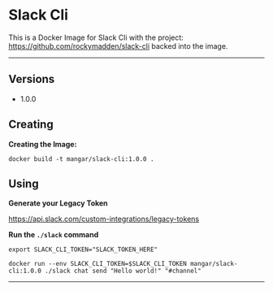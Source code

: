 # Slack Cli

This is a Docker Image for Slack Cli with the project: <https://github.com/rockymadden/slack-cli> backed into the image.

--- 

## Versions

- 1.0.0


## Creating 

__Creating the Image:__

```
docker build -t mangar/slack-cli:1.0.0 .
```


## Using

__Generate your Legacy Token__

<https://api.slack.com/custom-integrations/legacy-tokens>



__Run the ``./slack`` command__


```
export SLACK_CLI_TOKEN="SLACK_TOKEN_HERE"

docker run --env SLACK_CLI_TOKEN=$SLACK_CLI_TOKEN mangar/slack-cli:1.0.0 ./slack chat send "Hello world!" "#channel"
```

---




